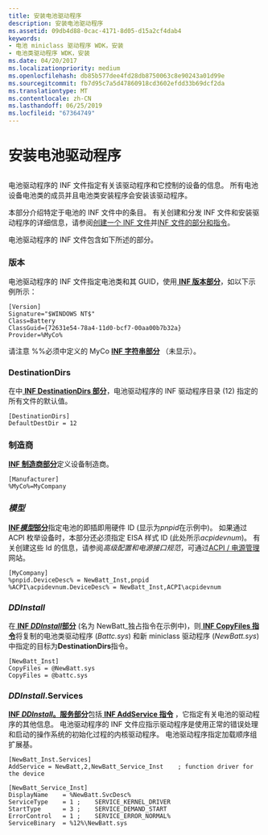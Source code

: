 ```yaml
---
title: 安装电池驱动程序
description: 安装电池驱动程序
ms.assetid: 09db4d88-0cac-4171-8d05-d15a2cf4dab4
keywords:
- 电池 miniclass 驱动程序 WDK，安装
- 电池类驱动程序 WDK，安装
ms.date: 04/20/2017
ms.localizationpriority: medium
ms.openlocfilehash: db85b577dee4fd28db8750063c8e90243a01d99e
ms.sourcegitcommit: fb7d95c7a5d47860918cd3602efdd33b69dcf2da
ms.translationtype: MT
ms.contentlocale: zh-CN
ms.lasthandoff: 06/25/2019
ms.locfileid: "67364749"
---
```

# <a name="installing-a-battery-driver"></a>安装电池驱动程序


## <span id="ddk_installing_a_battery_driver_dg"></span><span id="DDK_INSTALLING_A_BATTERY_DRIVER_DG"></span>


电池驱动程序的 INF 文件指定有关该驱动程序和它控制的设备的信息。 所有电池设备电池类的成员并且电池类安装程序会安装该驱动程序。

本部分介绍特定于电池的 INF 文件中的条目。 有关创建和分发 INF 文件和安装驱动程序的详细信息，请参阅[创建一个 INF 文件](https://docs.microsoft.com/windows-hardware/drivers/install/overview-of-inf-files)并[INF 文件的部分和指令](https://docs.microsoft.com/windows-hardware/drivers/install/inf-file-sections-and-directives)。

电池驱动程序的 INF 文件包含如下所述的部分。

### <a name="span-idversionspanspan-idversionspanspan-idversionspanversion"></a><span id="Version"></span><span id="version"></span><span id="VERSION"></span>版本

电池驱动程序的 INF 文件指定电池类和其 GUID，使用[ **INF 版本部分**](https://docs.microsoft.com/windows-hardware/drivers/install/inf-version-section)，如以下示例所示：

``` syntax
[Version]
Signature="$WINDOWS NT$"
Class=Battery
ClassGuid={72631e54-78a4-11d0-bcf7-00aa00b7b32a}
Provider=%MyCo%
```

请注意 %%必须中定义的 MyCo [ **INF 字符串部分**](https://docs.microsoft.com/windows-hardware/drivers/install/inf-strings-section) （未显示）。

### <a name="span-iddestinationdirsspanspan-iddestinationdirsspanspan-iddestinationdirsspandestinationdirs"></a><span id="DestinationDirs"></span><span id="destinationdirs"></span><span id="DESTINATIONDIRS"></span>DestinationDirs

在中[ **INF DestinationDirs 部分**](https://docs.microsoft.com/windows-hardware/drivers/install/inf-destinationdirs-section)，电池驱动程序的 INF 驱动程序目录 (12) 指定的所有文件的默认值。

``` syntax
[DestinationDirs]
DefaultDestDir = 12
```

### <a name="span-idmanufacturerspanspan-idmanufacturerspanspan-idmanufacturerspanmanufacturer"></a><span id="Manufacturer"></span><span id="manufacturer"></span><span id="MANUFACTURER"></span>制造商

[ **INF 制造商部分**](https://docs.microsoft.com/windows-hardware/drivers/install/inf-manufacturer-section)定义设备制造商。

``` syntax
[Manufacturer]
%MyCo%=MyCompany
```

### <a name="span-idmodelsspanspan-idmodelsspanspan-idmodelsspanmodels"></a><span id="Models"></span><span id="models"></span><span id="MODELS"></span>*模型*

[ **INF*模型*部分**](https://docs.microsoft.com/windows-hardware/drivers/install/inf-models-section)指定电池的即插即用硬件 ID (显示为*pnpid*在示例中)。 如果通过 ACPI 枚举设备时，本部分还必须指定 EISA 样式 ID (此处所示*acpidevnum*)。 有关创建这些 Id 的信息，请参阅*高级配置和电源接口规范*，可通过[ACPI / 电源管理](https://uefi.org/acpi/specs)网站。

``` syntax
[MyCompany]
%pnpid.DeviceDesc% = NewBatt_Inst,pnpid
%ACPI\acpidevnum.DeviceDesc% = NewBatt_Inst,ACPI\acpidevnum
```

### <a name="span-idddinstallspanspan-idddinstallspanspan-idddinstallspanddinstall"></a><span id="DDInstall"></span><span id="ddinstall"></span><span id="DDINSTALL"></span>*DDInstall*

在[ **INF *DDInstall*部分**](https://docs.microsoft.com/windows-hardware/drivers/install/inf-ddinstall-section) (名为 NewBatt\_独占指令在示例中)，则[ **INF CopyFiles 指令**](https://docs.microsoft.com/windows-hardware/drivers/install/inf-copyfiles-directive)将复制的电池类驱动程序 (*Battc.sys*) 和新 miniclass 驱动程序 (*NewBatt.sys*) 中指定的目标为**DestinationDirs**指令。

``` syntax
[NewBatt_Inst]
CopyFiles = @NewBatt.sys
CopyFiles = @battc.sys
```

### <a name="span-idddinstallservicesspanspan-idddinstallservicesspanspan-idddinstallservicesspanddinstallservices"></a><span id="DDInstall.Services"></span><span id="ddinstall.services"></span><span id="DDINSTALL.SERVICES"></span>*DDInstall*.Services

[ **INF *DDInstall*。服务部分**](https://docs.microsoft.com/windows-hardware/drivers/install/inf-ddinstall-services-section)包括[ **INF AddService 指令**](https://docs.microsoft.com/windows-hardware/drivers/install/inf-addservice-directive) ，它指定有关电池的驱动程序的其他信息。 电池驱动程序的 INF 文件应指示驱动程序是使用正常的错误处理和启动的操作系统的初始化过程的内核驱动程序。 电池驱动程序指定加载顺序组扩展基。

``` syntax
[NewBatt_Inst.Services]
AddService = NewBatt,2,NewBatt_Service_Inst    ; function driver for the device
 
[NewBatt_Service_Inst]
DisplayName    = %NewBatt.SvcDesc%
ServiceType    = 1 ;    SERVICE_KERNEL_DRIVER
StartType      = 3 ;    SERVICE_DEMAND_START
ErrorControl   = 1 ;    SERVICE_ERROR_NORMAL%
ServiceBinary  = %12%\NewBatt.sys
```

 

 




